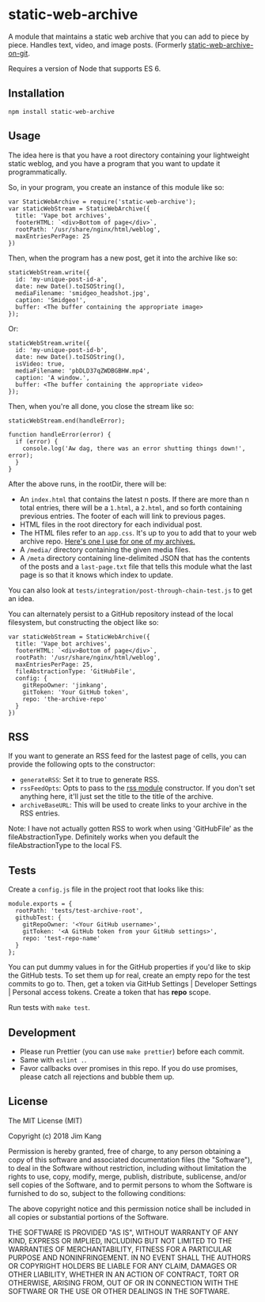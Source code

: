 static-web-archive
==================

A module that maintains a static web archive that you can add to piece by piece. Handles text, video, and image posts.
(Formerly [static-web-archive-on-git](https://github.com/jimkang/static-web-archive-on-git).

Requires a version of Node that supports ES 6.

Installation
------------

    npm install static-web-archive

Usage
-----

The idea here is that you have a root directory containing your lightweight static weblog, and you have a program that you want to update it programmatically.

So, in your program, you create an instance of this module like so:

    var StaticWebArchive = require('static-web-archive');
    var staticWebStream = StaticWebArchive({
      title: 'Vape bot archives',
      footerHTML: `<div>Bottom of page</div>`,
      rootPath: '/usr/share/nginx/html/weblog',
      maxEntriesPerPage: 25
    })

Then, when the program has a new post, get it into the archive like so:

    staticWebStream.write({
      id: 'my-unique-post-id-a',
      date: new Date().toISOString(),
      mediaFilename: 'smidgeo_headshot.jpg',
      caption: 'Smidgeo!',
      buffer: <The buffer containing the appropriate image>
    });

Or:

    staticWebStream.write({
      id: 'my-unique-post-id-b',
      date: new Date().toISOString(),
      isVideo: true,
      mediaFilename: 'pbDLD37qZWDBGBHW.mp4',
      caption: 'A window.',
      buffer: <The buffer containing the appropriate video>
    });

Then, when you're all done, you close the stream like so:

    staticWebStream.end(handleError);

    function handleError(error) {
      if (error) {
        console.log('Aw dag, there was an error shutting things down!', error);
      }
    }

After the above runs, in the rootDir, there will be:

- An `index.html` that contains the latest n posts. If there are more than n total entries, there will be a `1.html`, a `2.html`, and so forth containing previous entries. The footer of each will link to previous pages.
- HTML files in the root directory for each individual post.
- The HTML files refer to an `app.css`. It's up to you to add that to your web archive repo. [Here's one I use for one of my archives.](https://github.com/jimkang/static-web-archive/blob/master/meta/app.css)
- A `/media/` directory containing the given media files.
- A `/meta` directory containing line-delimited JSON that has the contents of the posts and a `last-page.txt` file that tells this module what the last page is so that it knows which index to update.

You can also look at `tests/integration/post-through-chain-test.js` to get an idea.

You can alternately persist to a GitHub repository instead of the local filesystem, but constructing the object like so:

    var staticWebStream = StaticWebArchive({
      title: 'Vape bot archives',
      footerHTML: `<div>Bottom of page</div>`,
      rootPath: '/usr/share/nginx/html/weblog',
      maxEntriesPerPage: 25,
      fileAbstractionType: 'GitHubFile',
      config: {
        gitRepoOwner: 'jimkang',
        gitToken: 'Your GitHub token',
        repo: 'the-archive-repo'
      }
    })

RSS
---

If you want to generate an RSS feed for the lastest page of cells, you can provide the following opts to the constructor:

- `generateRSS`: Set it to true to generate RSS.
- `rssFeedOpts`: Opts to pass to the [rss module](https://github.com/dylang/node-rss#feedoptions) constructor. If you don't set anything here, it'll just set the title to the title of the archive.
- `archiveBaseURL`: This will be used to create links to your archive in the RSS entries.

Note: I have not actually gotten RSS to work when using 'GitHubFile' as the fileAbstractionType. Definitely works when you default the fileAbstractionType to the local FS.

Tests
-----

Create a `config.js` file in the project root that looks like this:

    module.exports = {
      rootPath: 'tests/test-archive-root',
      githubTest: {
        gitRepoOwner: '<Your GitHub username>',
        gitToken: '<A GitHub token from your GitHub settings>',
        repo: 'test-repo-name'
      }
    };

You can put dummy values in for the GitHub properties if you'd like to skip the GitHub tests. To set them up for real, create an empty repo for the test commits to go to. Then, get a token via GitHub Settings | Developer Settings | Personal access tokens. Create a token that has **repo** scope.

Run tests with `make test`.

Development
----

- Please run Prettier (you can use `make prettier`) before each commit.
- Same with `eslint .`.
- Favor callbacks over promises in this repo. If you do use promises, please catch all rejections and bubble them up.

License
-------

The MIT License (MIT)

Copyright (c) 2018 Jim Kang

Permission is hereby granted, free of charge, to any person obtaining a copy
of this software and associated documentation files (the "Software"), to deal
in the Software without restriction, including without limitation the rights
to use, copy, modify, merge, publish, distribute, sublicense, and/or sell
copies of the Software, and to permit persons to whom the Software is
furnished to do so, subject to the following conditions:

The above copyright notice and this permission notice shall be included in
all copies or substantial portions of the Software.

THE SOFTWARE IS PROVIDED "AS IS", WITHOUT WARRANTY OF ANY KIND, EXPRESS OR
IMPLIED, INCLUDING BUT NOT LIMITED TO THE WARRANTIES OF MERCHANTABILITY,
FITNESS FOR A PARTICULAR PURPOSE AND NONINFRINGEMENT. IN NO EVENT SHALL THE
AUTHORS OR COPYRIGHT HOLDERS BE LIABLE FOR ANY CLAIM, DAMAGES OR OTHER
LIABILITY, WHETHER IN AN ACTION OF CONTRACT, TORT OR OTHERWISE, ARISING FROM,
OUT OF OR IN CONNECTION WITH THE SOFTWARE OR THE USE OR OTHER DEALINGS IN
THE SOFTWARE.
